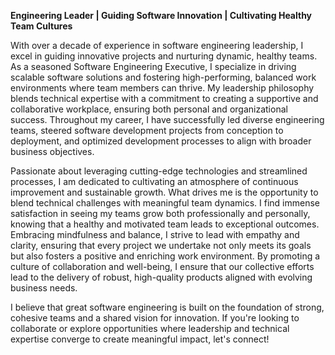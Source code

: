 **Engineering Leader | Guiding Software Innovation | Cultivating Healthy Team Cultures**

With over a decade of experience in software engineering leadership, I excel in guiding innovative projects and nurturing dynamic, healthy teams. As a seasoned Software Engineering Executive, I specialize in driving scalable software solutions and fostering high-performing, balanced work environments where team members can thrive. My leadership philosophy blends technical expertise with a commitment to creating a supportive and collaborative workplace, ensuring both personal and organizational success. Throughout my career, I have successfully led diverse engineering teams, steered software development projects from conception to deployment, and optimized development processes to align with broader business objectives.

Passionate about leveraging cutting-edge technologies and streamlined processes, I am dedicated to cultivating an atmosphere of continuous improvement and sustainable growth. What drives me is the opportunity to blend technical challenges with meaningful team dynamics. I find immense satisfaction in seeing my teams grow both professionally and personally, knowing that a healthy and motivated team leads to exceptional outcomes. Embracing mindfulness and balance, I strive to lead with empathy and clarity, ensuring that every project we undertake not only meets its goals but also fosters a positive and enriching work environment. By promoting a culture of collaboration and well-being, I ensure that our collective efforts lead to the delivery of robust, high-quality products aligned with evolving business needs.

I believe that great software engineering is built on the foundation of strong, cohesive teams and a shared vision for innovation. If you're looking to collaborate or explore opportunities where leadership and technical expertise converge to create meaningful impact, let's connect!
